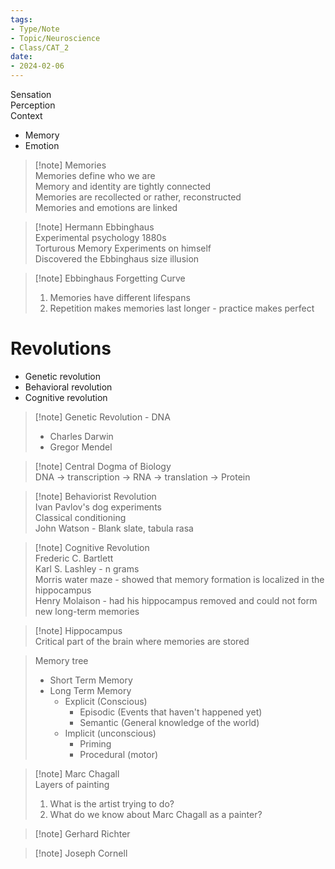 ```yaml
---
tags:
- Type/Note
- Topic/Neuroscience
- Class/CAT_2
date:
- 2024-02-06
---
```

Sensation  
Perception  
Context  
- Memory  
- Emotion  

> [!note] Memories  
> Memories define who we are  
> Memory and identity are tightly connected  
> Memories are recollected or rather, reconstructed  
> Memories and emotions are linked  

> [!note] Hermann Ebbinghaus  
> Experimental psychology 1880s  
> Torturous Memory Experiments on himself  
> Discovered the Ebbinghaus size illusion  

> [!note] Ebbinghaus Forgetting Curve  
> 1. Memories have different lifespans  
> 2. Repetition makes memories last longer - practice makes perfect  

# Revolutions  
- Genetic revolution  
- Behavioral revolution  
- Cognitive revolution  

> [!note] Genetic Revolution - DNA  
> - Charles Darwin  
> - Gregor Mendel  

> [!note] Central Dogma of Biology  
> DNA -> transcription -> RNA -> translation -> Protein  

> [!note] Behaviorist Revolution  
> Ivan Pavlov's dog experiments  
> Classical conditioning  
> John Watson - Blank slate, tabula rasa  

> [!note] Cognitive Revolution  
> Frederic C. Bartlett  
> Karl S. Lashley - n grams  
> Morris water maze - showed that memory formation is localized in the hippocampus  
> Henry Molaison - had his hippocampus removed and could not form new long-term memories  

> [!note] Hippocampus  
> Critical part of the brain where memories are stored  

> Memory tree  
> - Short Term Memory  
> - Long Term Memory  
> 	- Explicit (Conscious)  
> 		- Episodic (Events that haven't happened yet)  
> 		- Semantic (General knowledge of the world)  
> 	- Implicit (unconscious)  
> 		- Priming  
> 		- Procedural (motor)  

> [!note] Marc Chagall  
> Layers of painting  
> 1. What is the artist trying to do?  
> 2. What do we know about Marc Chagall as a painter?  

> [!note] Gerhard Richter  

> [!note] Joseph Cornell  
